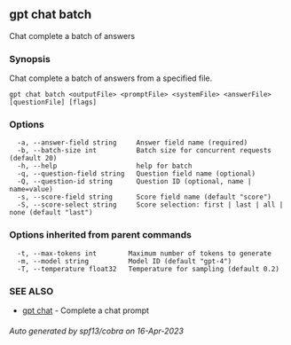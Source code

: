 ## gpt chat batch

Chat complete a batch of answers

### Synopsis

Chat complete a batch of answers from a specified file.

```
gpt chat batch <outputFile> <promptFile> <systemFile> <answerFile> [questionFile] [flags]
```

### Options

```
  -a, --answer-field string     Answer field name (required)
  -b, --batch-size int          Batch size for concurrent requests (default 20)
  -h, --help                    help for batch
  -q, --question-field string   Question field name (optional)
  -Q, --question-id string      Question ID (optional, name | name=value)
  -s, --score-field string      Score field name (default "score")
  -S, --score-select string     Score selection: first | last | all | none (default "last")
```

### Options inherited from parent commands

```
  -t, --max-tokens int        Maximum number of tokens to generate
  -m, --model string          Model ID (default "gpt-4")
  -T, --temperature float32   Temperature for sampling (default 0.2)
```

### SEE ALSO

* [gpt chat](gpt_chat.md)	 - Complete a chat prompt

###### Auto generated by spf13/cobra on 16-Apr-2023
